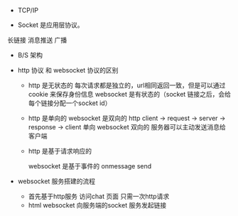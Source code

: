 - TCP/IP 

- Socket 是应用层协议。

长链接
消息推送
广播
- B/S 架构

- http 协议 和 websocket 协议的区别
  - http 是无状态的 
      每次请求都是独立的，url相同返回一致，但是可以通过 cookie 来保存身份信息
    websocket 是有状态的（socket 链接之后，会给每个链接分配一个socket id）

  - http 是单向的  websocket 是双向的
    http  client -> request -> server -> response -> client 单向
    websocket 双向的 服务器可以主动发送消息给客户端

  - http 是基于请求响应的  
  
    websocket 是基于事件的
    onmessage 
    send

- websocket 服务搭建的流程
  - 首先基于http服务 访问chat 页面
    只需一次http请求
  - html websocket 向服务端的socket 服务发起链接
   
    